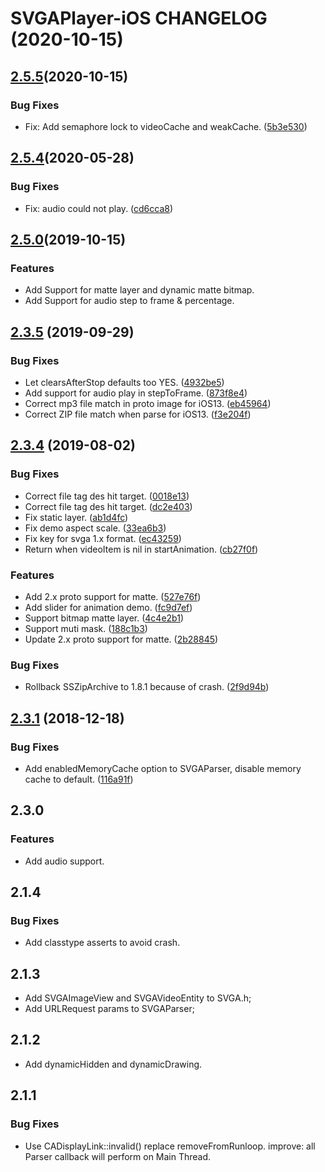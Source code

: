 # SVGAPlayer-iOS CHANGELOG (2020-10-15)

## [2.5.5](https://github.com/svga/SVGAPlayer-iOS/tree/2.5.5)(2020-10-15)
### Bug Fixes
* Fix: Add semaphore lock to videoCache and  weakCache. ([5b3e530](https://github.com/yyued/SVGAPlayer-iOS/commit/5b3e530))

## [2.5.4](https://github.com/yyued/SVGAPlayer-iOS/tree/2.5.0-release)(2020-05-28)
### Bug Fixes
* Fix: audio could not play. ([cd6cca8](https://github.com/yyued/SVGAPlayer-iOS/commit/cd6cca8))

## [2.5.0](https://github.com/yyued/SVGAPlayer-iOS/tree/2.5.0-release)(2019-10-15)

### Features

* Add Support for matte layer and dynamic matte bitmap.
* Add Support for audio step to frame & percentage.

## [2.3.5](https://github.com/yyued/SVGAPlayer-iOS/compare/2.3.4...2.3.5) (2019-09-29)

### Bug Fixes

* Let clearsAfterStop defaults too YES. ([4932be5](https://github.com/yyued/SVGAPlayer-iOS/commit/4932be5))
* Add support for audio play in stepToFrame. ([873f8e4](https://github.com/yyued/SVGAPlayer-iOS/commit/873f8e4))
* Correct mp3 file match in proto image for iOS13. ([eb45964](https://github.com/yyued/SVGAPlayer-iOS/commit/eb45964))
* Correct ZIP file match when parse for iOS13. ([f3e204f](https://github.com/yyued/SVGAPlayer-iOS/commit/f3e204f))

## [2.3.4](https://github.com/yyued/SVGAPlayer-iOS/compare/2.3.3...2.3.4) (2019-08-02)

### Bug Fixes

* Correct file tag des hit target. ([0018e13](https://github.com/yyued/SVGAPlayer-iOS/commit/0018e13))
* Correct file tag des hit target. ([dc2e403](https://github.com/yyued/SVGAPlayer-iOS/commit/dc2e403))
* Fix static layer. ([ab1d4fc](https://github.com/yyued/SVGAPlayer-iOS/commit/ab1d4fc))
* Fix demo aspect scale. ([33ea6b3](https://github.com/yyued/SVGAPlayer-iOS/commit/33ea6b3))
* Fix key for svga 1.x format. ([ec43259](https://github.com/yyued/SVGAPlayer-iOS/commit/ec43259))
* Return when videoItem is nil in startAnimation. ([cb27f0f](https://github.com/yyued/SVGAPlayer-iOS/commit/cb27f0f))

### Features

* Add 2.x proto support for matte. ([527e76f](https://github.com/yyued/SVGAPlayer-iOS/commit/527e76f))
* Add slider for animation demo. ([fc9d7ef](https://github.com/yyued/SVGAPlayer-iOS/commit/fc9d7ef))
* Support bitmap matte layer. ([4c4e2b1](https://github.com/yyued/SVGAPlayer-iOS/commit/4c4e2b1))
* Support muti mask. ([188c1b3](https://github.com/yyued/SVGAPlayer-iOS/commit/188c1b3))
* Update 2.x proto support for matte. ([2b28845](https://github.com/yyued/SVGAPlayer-iOS/commit/2b28845))

### Bug Fixes

* Rollback SSZipArchive to 1.8.1 because of crash. ([2f9d94b](https://github.com/yyued/SVGAPlayer-iOS/commit/2f9d94b))

## [2.3.1](https://github.com/yyued/SVGAPlayer-iOS/compare/2.3.0...2.3.1) (2018-12-18)

### Bug Fixes

* Add enabledMemoryCache option to SVGAParser, disable memory cache to default. ([116a91f](https://github.com/yyued/SVGAPlayer-iOS/commit/116a91f))

## 2.3.0

### Features

*  Add audio support.

## 2.1.4 

### Bug Fixes

*  Add classtype asserts to avoid crash.

## 2.1.3

* Add SVGAImageView and SVGAVideoEntity to SVGA.h;
* Add URLRequest params to SVGAParser;

## 2.1.2

* Add dynamicHidden and dynamicDrawing.

## 2.1.1

### Bug Fixes
* Use CADisplayLink::invalid() replace removeFromRunloop.
improve: all Parser callback will perform on Main Thread.




